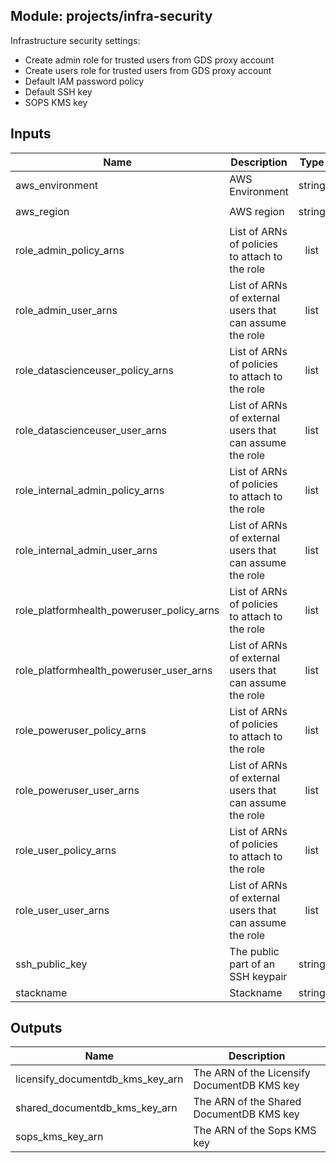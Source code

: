 ## Module: projects/infra-security

Infrastructure security settings:
 - Create admin role for trusted users from GDS proxy account
 - Create users role for trusted users from GDS proxy account
 - Default IAM password policy
 - Default SSH key
 - SOPS KMS key


## Inputs

| Name | Description | Type | Default | Required |
|------|-------------|:----:|:-----:|:-----:|
| aws_environment | AWS Environment | string | - | yes |
| aws_region | AWS region | string | `eu-west-1` | no |
| role_admin_policy_arns | List of ARNs of policies to attach to the role | list | `<list>` | no |
| role_admin_user_arns | List of ARNs of external users that can assume the role | list | `<list>` | no |
| role_datascienceuser_policy_arns | List of ARNs of policies to attach to the role | list | `<list>` | no |
| role_datascienceuser_user_arns | List of ARNs of external users that can assume the role | list | `<list>` | no |
| role_internal_admin_policy_arns | List of ARNs of policies to attach to the role | list | `<list>` | no |
| role_internal_admin_user_arns | List of ARNs of external users that can assume the role | list | `<list>` | no |
| role_platformhealth_poweruser_policy_arns | List of ARNs of policies to attach to the role | list | `<list>` | no |
| role_platformhealth_poweruser_user_arns | List of ARNs of external users that can assume the role | list | `<list>` | no |
| role_poweruser_policy_arns | List of ARNs of policies to attach to the role | list | `<list>` | no |
| role_poweruser_user_arns | List of ARNs of external users that can assume the role | list | `<list>` | no |
| role_user_policy_arns | List of ARNs of policies to attach to the role | list | `<list>` | no |
| role_user_user_arns | List of ARNs of external users that can assume the role | list | `<list>` | no |
| ssh_public_key | The public part of an SSH keypair | string | - | yes |
| stackname | Stackname | string | `` | no |

## Outputs

| Name | Description |
|------|-------------|
| licensify_documentdb_kms_key_arn | The ARN of the Licensify DocumentDB KMS key |
| shared_documentdb_kms_key_arn | The ARN of the Shared DocumentDB KMS key |
| sops_kms_key_arn | The ARN of the Sops KMS key |

